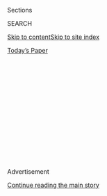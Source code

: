 <div id="app">

<div>

<div>

<div>

<div class="NYTAppHideMasthead css-1q2w90k e1suatyy0">

<div class="section css-ui9rw0 e1suatyy2">

<div class="css-eph4ug er09x8g0">

<div class="css-6n7j50">

</div>

<span class="css-1dv1kvn">Sections</span>

<div class="css-10488qs">

<span class="css-1dv1kvn">SEARCH</span>

</div>

[Skip to content](#site-content)[Skip to site
index](#site-index)

</div>

<div class="css-10698na e1huz5gh0">

</div>

</div>

<div id="masthead-bar-one" class="section hasLinks css-15hmgas e1csuq9d3">

<div class="css-uqyvli e1csuq9d0">

</div>

<div class="css-1uqjmks e1csuq9d1">

</div>

<div class="css-9e9ivx">

[](https://myaccount.nytimes3xbfgragh.onion/auth/login?response_type=cookie&client_id=vi)

</div>

<div class="css-1bvtpon e1csuq9d2">

[Today’s
Paper](https://www.nytimes3xbfgragh.onion/section/todayspaper)

</div>

</div>

</div>

</div>

<div data-aria-hidden="false">

<div id="site-content" data-role="main">

<div>

<div class="css-1aor85t" style="opacity:0.000000001;z-index:-1;visibility:hidden">

<div class="css-1hqnpie">

<div class="css-epjblv">

<span class="css-z6pdnw">Who Gets to Decide What Belongs in the
‘Canon’?</span>

</div>

<div class="css-k008qs">

<div class="css-1iwv8en">

<span class="css-18z7m18"></span>

<div>

<div>

</div>

</div>

</div>

<span class="css-1n6z4y">https://nyti.ms/2H2ahFn</span>

<div class="css-1705lsu">

<div class="css-4xjgmj">

<div class="css-4skfbu" data-role="toolbar" data-aria-label="Social Media Share buttons, Save button, and Comments Panel with current comment count" data-testid="share-tools">

  - 
  - 
  - 
  - 
    
    <div class="css-6n7j50">
    
    </div>

  - 
  - 

</div>

</div>

</div>

</div>

</div>

</div>

<div class="css-13pd83m">

</div>

<div id="top-wrapper" class="css-1sy8kpn">

<div id="top-slug" class="css-l9onyx">

Advertisement

</div>

[Continue reading the main
story](#after-top)

<div class="ad top-wrapper" style="text-align:center;height:100%;display:block;min-height:250px">

<div id="top" class="place-ad" data-position="top" data-size-key="top">

</div>

</div>

<div id="after-top">

</div>

</div>

<div id="sponsor-wrapper" class="css-1hyfx7x">

<div id="sponsor-slug" class="css-19vbshk">

Supported by

</div>

[Continue reading the main
story](#after-sponsor)

<div id="sponsor" class="ad sponsor-wrapper" style="text-align:center;height:100%;display:block">

</div>

<div id="after-sponsor">

</div>

</div>

[First
Words](/column/first-words "First Words")

<div class="css-1vkm6nb ehdk2mb0">

# Who Gets to Decide What Belongs in the ‘Canon’?

</div>

<div class="css-79elbk" data-testid="photoviewer-wrapper">

<div class="css-z3e15g" data-testid="photoviewer-wrapper-hidden">

</div>

<div class="css-1a48zt4 ehw59r15" data-testid="photoviewer-children">

![<span class="css-ach9cc e1z0qqy90" itemprop="copyrightHolder"><span class="css-1ly73wi e1tej78p0">Credit...</span><span><span>Photo
illustration by Derek
Brahney</span></span></span>](https://static01.graylady3jvrrxbe.onion/images/2018/06/03/magazine/03mag-FirstWords-image1/03mag-FirstWords-image1-articleLarge.png?quality=75&auto=webp&disable=upscale)

</div>

</div>

<div class="css-xt80pu e12qa4dv0">

<div class="css-18e8msd">

<div class="css-vp77d3 epjyd6m0">

<div class="css-1baulvz">

By [<span class="css-1baulvz last-byline" itemprop="name">Wesley
Morris</span>](http://www.nytimes3xbfgragh.onion/by/wesley-morris)

</div>

</div>

  - May 30,
    2018

  - 
    
    <div class="css-4xjgmj">
    
    <div class="css-d8bdto" data-role="toolbar" data-aria-label="Social Media Share buttons, Save button, and Comments Panel with current comment count" data-testid="share-tools">
    
      - 
      - 
      - 
      - 
        
        <div class="css-6n7j50">
        
        </div>
    
      - 
      - 
    
    </div>
    
    </div>

</div>

<div class="css-tk9fsr">

[Leer en
español](https://www.nytimes3xbfgragh.onion/es/2018/06/03/fanaticos-canon-arte/ "Read in Spanish")

</div>

</div>

<div class="section meteredContent css-1r7ky0e" name="articleBody" itemprop="articleBody">

<div class="css-1fanzo5 StoryBodyCompanionColumn">

<div class="css-53u6y8">

Sometimes, it’s not enough to love something. You have to take that
thing — album, author, song, movie, show — and do more than love it. It
needs to be placed beyond mere love. You need to take that thing, wrap
it in plastic or put it on a pedestal. You need to dome it under a force
field so that other people’s grubby hands, opinions and inferior fandoms
can’t stain or disrespect it. You need not only to certify it but also
to forestall decertification. Basically, you need to make it “canon.”

The phrase didn’t originate on the internet but is *of* the internet and
its wing of antidiscursive discourse. It places a work, a person or an
idea beyond reproach. It pre-resolves debate. That is, of course, what a
canon is — a settled matter. It’s established rules and norms. It’s the
books of the Bible. It’s the approved Catholic saints. It’s Jane Austen,
the Beatles, Miles Davis, Andy Warhol and Beyoncé.

Traditionally, the people drawing up our cultural canons have been an
elite group of scholars and critics who embraced a work of art and sent
it aloft to some deifying realm. That consecration has spread from
academia to, say, Reddit, where fans gather around movies, TV dramas,
video games and comic books the way the academy threw its weight behind
Dostoyevsky, Joyce, Faulkner and Updike. “Battlestar Galactica” and “The
Simpsons,” “Buffy the Vampire Slayer” and the DC and Marvel universes —
they’re canonical, too. And now “canon” has migrated from noun to
adjective, giving the word thunder and muscle and curatorial certitude.

</div>

</div>

<div class="css-1fanzo5 StoryBodyCompanionColumn">

<div class="css-53u6y8">

In this sense, “canon” wants to keep something like “Star Wars”
heresy-free and internally consistent (so yes, there are canons within
canons). The series sprang more than 40 years ago from one man’s mind
and a single movie. Now it’s an industrial complex whose thematic
integrity desperately matters to its constituents. So when an
installment infuriates fans — the way, in December, “The Last Jedi” did,
with its apparent warping of the bylaws and powers of the “Star Wars”
galaxy (*this ISN’T how the Force WORKS\!\!*) — they don’t simply
complain. They say, “That’s not canon.” Last winter, a Change.org
petition circulated, calling for Disney to “Strike Star Wars Episode
VIII from the Official Canon” — as though it were some kind of Taco Bell
tie-in, and not, as the title clearly states, the eighth part of a
never-ending story — and more than 104,000 people signed on. The
receptive response to that not-entirely-serious campaign underscores
where we’ve been for some time with “canon”: nervous about the unfixed
quality of all kinds of art and unyielding in policing both its meaning
and
possibilities.

</div>

</div>

<div style="max-width:100%;margin:0 auto">

<div class="css-17dprlf" data-id="100000005922342" data-slug="03mag-firstwords-pullquote1" style="max-width:600px">

</div>

</div>

<div class="css-1fanzo5 StoryBodyCompanionColumn">

<div class="css-53u6y8">

**On its face,** canon-making is a fairly human impulse: *I love this*.
Everyone else should, too\! Over time a single book becomes a library;
the library becomes a school of thought; the school of thought becomes a
prism through which the world is supposed to see itself. That enthusiasm
hardened, through curriculums, book clubs and great-works lists, into
something more authoritarian, so that canon became taste hammered into
stone tablets.

For many years its Moses has been Harold Bloom, whose “The Western
Canon: The Books and School of the Ages” was a best-selling sensation in
1994, for what it argued was — and by way of omission *wasn’t* — canon.
In his introduction, Bloom went so far as to pre-emptively dismiss
complaints about his biases as coming from the “school of resentment.”
Asked in a 1991 Paris Review interview whom this school comprised, Bloom
explained that it’s “an extraordinary sort of mélange of latest-model
feminists, Lacanians, that whole semiotic cackle.” These people, he went
on to say, “have no relationship whatever to literary values.”

But these people — women, along with nonwhite, nonstraight folks —
certainly could have shared Bloom’s literary values while also applying
prerogatives of their own. Interrogators of both the canon and the
canonizers have been dismissed as identity politicians rather than
critics or scholars. The old guard claims that they’re missing the point
of literature, thrusting morality upon an amoral pursuit, sullying the
experience. Often however, they’re arguing not for literature’s
restriction but for its expansion — let’s include Kafka, obviously, but
also Toni Morrison, Marilynne Robinson and Jhumpa Lahiri no less
obviously.

This questioning of the canon comes from places of lived experience.
It’s attuned to how great cultural work can leave you feeling irked
and demeaned. For some readers, loving Herman Melville or Joseph Conrad
requires some peacemaking with the not-quite-human representations of
black people in those texts. Loving Edith Wharton requires the same
reckoning with the insulting way she could describe Jews. Bigotry recurs
in canonical art. And committed engagement leaves us dutybound to
identify it. Shakespeare endures alongside analyses of his flawed
characterizations of all kinds of races, nationalities, religions and
women. Your great works should be strong enough to withstand some
feminist forensics.

</div>

</div>

<div class="css-1fanzo5 StoryBodyCompanionColumn">

<div class="css-53u6y8">

But resisting these critiques — whether it’s of “The House of Mirth” or
the House of Marvel — with an automatic claim of canon feels like an act
of dominion, the establishment of an exclusive kingdom complete with
moat and drawbridge, which, of course, would make the so-called
resenters a mob of torch-wielding marauders and any challenge to
established “literary values” an act of savagery. Insisting that a canon
is settled gives those concerns the “fake news” treatment, denying a
legitimate grievance by saying there’s no grounds for one. It’s shutting
down a conversation, when the longer we go without one, the harder it
becomes to
speak.

</div>

</div>

<div style="max-width:100%;margin:0 auto">

<div class="css-17dprlf" data-id="100000005922346" data-slug="03mag-firstwords-pullquote2" style="max-width:600px">

</div>

</div>

<div class="css-1fanzo5 StoryBodyCompanionColumn">

<div class="css-53u6y8">

**Canon formation, at** its heart, has to do with defending what you
love against obsolescence, but love can tip into zealotry, which can
lead us away from actual criticism into some pretty ugly zones. Our
mutual hypersensitivities might have yanked us away from enlightening,
crucial — and fun — cultural detective work (close reading, unpacking,
interpreting) and turned us into beat cops always on patrol, arresting
anything that rankles. That results in a skirmish like the one during
last summer’s Whitney Biennial, which culminated in the insistence that
Dana Schutz lose her career for an underwhelming painting of Emmett Till
because, as a white woman, she couldn’t possibly understand this black
boy’s death. The protests didn’t feel like an aesthetic demand but a
post-traumatic lashing out. Canceling her might be harsh historical
justice, but it denies me an understanding of why the painting fails.

This is to say that fandom and spectatorship, of late, have grown darkly
possessive as the country has become violently divided. Especially in
this moment when certain works of canonical art are in fact at risk of
becoming morally obsolete — both art that degrades and insults and the
work of men accused of having done the same. There’s a camp of fans —
who tend to be as white and male as the traditional canon makers — who
don’t want that work opened up or repossessed. They don’t want a
challenge to tradition — so please, no women in the writers’ room, say
superfans of the animated comedy “Rick and Morty,” and no earnest
acknowledgment that Apu is a bothersome South Asian stereotype, say the
makers of “The Simpsons.” It’s all too canonical to change.

You can see the reactionary urge on every side. We’ve reached this
comical — but politically necessary — place in which nonstraight,
nonwhite, nonmale culture of all kinds has also been placed beyond
reproach. Because it’s precious or rare or not meant for the people who
tend to do the canonizing. If Korama Danquah, writing for a site called
Geek Girl Authority, asserts that the sister of Black Panther is more
brilliant than the white billionaire also known as Iron Man, she doesn’t
want to hear otherwise. “Shuri is the smartest person in the Marvel
universe,” goes the post. “That’s not an opinion, that’s canon. She is
smarter than Tony Stark.” “Black Panther,” according to this argument,
is canon not only because it’s a Marvel movie but because it matters too
much to too many black people to be anything else.

But that’s also made having conversations about the movie in which
somebody leads with, “I really liked it, but ...” nearly impossible.
This protectionism makes all the sense in the world for a country that’s
failed to acknowledge a black audience’s hunger for, say, a black
comic-book blockbuster. But critic-proofing this movie — making it too
black to dislike — risks making it less equal to and more fragile than
its white peers.

The intolerance of the traditional gatekeepers might have spurred a kind
of militancy from thinkers (and fans) who’ve rarely been allowed in.
Bloom’s literary paradise is long lost, and now history compels us to
defend Wakanda’s. But that leaves the contested art in an equally
perilous spot: not art at all, really, but territory.

</div>

</div>

</div>

<div>

</div>

<div>

</div>

<div>

</div>

<div>

<div id="bottom-wrapper" class="css-1ede5it">

<div id="bottom-slug" class="css-l9onyx">

Advertisement

</div>

[Continue reading the main
story](#after-bottom)

<div id="bottom" class="ad bottom-wrapper" style="text-align:center;height:100%;display:block;min-height:90px">

</div>

<div id="after-bottom">

</div>

</div>

</div>

</div>

</div>

## Site Index

<div>

</div>

## Site Information Navigation

  - [© <span>2020</span> <span>The New York Times
    Company</span>](https://help.nytimes3xbfgragh.onion/hc/en-us/articles/115014792127-Copyright-notice)

<!-- end list -->

  - [NYTCo](https://www.nytco.com/)
  - [Contact
    Us](https://help.nytimes3xbfgragh.onion/hc/en-us/articles/115015385887-Contact-Us)
  - [Work with us](https://www.nytco.com/careers/)
  - [Advertise](https://nytmediakit.com/)
  - [T Brand Studio](http://www.tbrandstudio.com/)
  - [Your Ad
    Choices](https://www.nytimes3xbfgragh.onion/privacy/cookie-policy#how-do-i-manage-trackers)
  - [Privacy](https://www.nytimes3xbfgragh.onion/privacy)
  - [Terms of
    Service](https://help.nytimes3xbfgragh.onion/hc/en-us/articles/115014893428-Terms-of-service)
  - [Terms of
    Sale](https://help.nytimes3xbfgragh.onion/hc/en-us/articles/115014893968-Terms-of-sale)
  - [Site
    Map](https://spiderbites.nytimes3xbfgragh.onion)
  - [Help](https://help.nytimes3xbfgragh.onion/hc/en-us)
  - [Subscriptions](https://www.nytimes3xbfgragh.onion/subscription?campaignId=37WXW)

</div>

</div>

</div>

</div>
